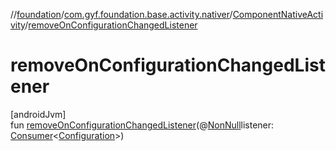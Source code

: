 //[foundation](../../../index.md)/[com.gyf.foundation.base.activity.nativer](../index.md)/[ComponentNativeActivity](index.md)/[removeOnConfigurationChangedListener](remove-on-configuration-changed-listener.md)

# removeOnConfigurationChangedListener

[androidJvm]\
fun [removeOnConfigurationChangedListener](remove-on-configuration-changed-listener.md)(@[NonNull](https://developer.android.com/reference/kotlin/androidx/annotation/NonNull.html)listener: [Consumer](https://developer.android.com/reference/kotlin/androidx/core/util/Consumer.html)&lt;[Configuration](https://developer.android.com/reference/kotlin/android/content/res/Configuration.html)&gt;)